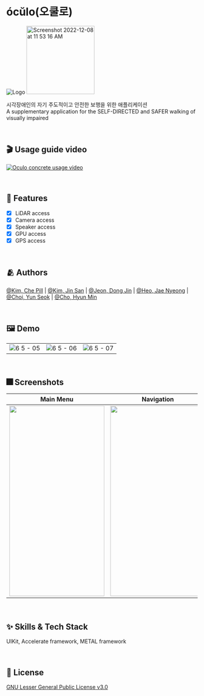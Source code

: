 # ócŭlo(오쿨로)

![Logo](https://github.com/ADA-1st-macro-walikngAssistant/WalkingAssistant_iOS/blob/dev/Oculo/Assets.xcassets/AppIcon.appiconset/180.png)  <img width="179" alt="Screenshot 2022-12-08 at 11 53 16 AM" src="https://user-images.githubusercontent.com/82295573/206344616-28510432-9ad4-4cbf-874c-ca74e486d658.png">

시각장애인의 자기 주도적이고 안전한 보행을 위한 애플리케이션<br>
A supplementary application for the SELF-DIRECTED and SAFER walking of visually impaired

<br>

## 🎬 Usage guide video

[![Oculo concrete usage video](https://img.youtube.com/vi/dZZtyLf8h98/mqdefault.jpg)](https://youtu.be/dZZtyLf8h98)

<br>

## :pushpin: Features

- [x] LiDAR access
- [x] Camera access
- [x] Speaker access
- [x] GPU access
- [x] GPS access

<br>

## :people_hugging: Authors

[@Kim, Che Pill](https://www.github.com/garlicvread) | [@Kim, Jin San](https://github.com/realmountain1129) | [@Jeon, Dong Jin](https://github.com/hotsunnyday) | [@Heo, Jae Nyeong](https://github.com/mizz0224) | [@Choi, Yun Seok](https://github.com/YunSeok-Choi) | [@Cho, Hyun Min](https://github.com/Tempnixk)

<br>

## :framed_picture: Demo

<!-- <a href="" target="_blank">Demonstration Video Clip</a><br> -->
|  |  |  |
|:---:|:---:|:---:|
|![6 5 - 05](https://user-images.githubusercontent.com/16621556/205229241-dbc7099c-da57-47f5-8e43-9abe50feb3a7.jpg)|![6 5 - 06](https://user-images.githubusercontent.com/16621556/205229248-0fdaf962-5edf-43e9-8294-3b4c84cc3287.jpg)|![6 5 - 07](https://user-images.githubusercontent.com/16621556/205229251-d7b6999e-f432-4ceb-9b87-79e3bb81fcf5.jpg)|

<br>

## :fireworks: Screenshots

| Main Menu | Navigation | Environment Reader | Text Reader |
|:---:|:---:|:---:|:---:|
|<img width="250" height="500" src="https://user-images.githubusercontent.com/16621556/205229219-17a80d84-bef3-4c24-852b-ffb392484e9e.jpg"/>|<img width="250" height="500" src="https://user-images.githubusercontent.com/16621556/205229170-ad593046-944d-4db3-b59b-f11db3220593.jpg"/>|<img width="250" height="500" src="https://user-images.githubusercontent.com/16621556/205229177-6b03920d-ce96-46a4-bc32-21c49e37b018.jpg"/>|<img width="250" height="500" src="https://user-images.githubusercontent.com/16621556/205229180-fe8f3192-011d-4e05-9876-b44653961324.jpg"/>|

<br>

## :sparkles: Skills & Tech Stack
UIKit, Accelerate framework, METAL framework

<!-- ## :books: Documentation

[Documentation](https://linktodocumentation) -->

<br>

## :lock_with_ink_pen: License

[GNU Lesser General Public License v3.0](https://choosealicense.com/licenses/lgpl-3.0/)
